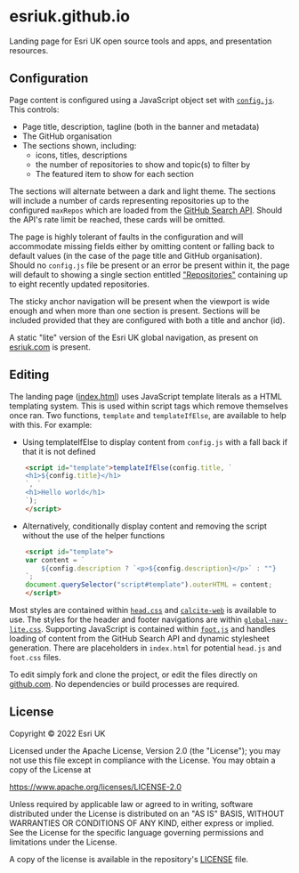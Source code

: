 # esriuk.github.io

Landing page for Esri UK open source tools and apps, and presentation resources.

## Configuration

Page content is configured using a JavaScript object set with [`config.js`](https://github.com/EsriUK/esriuk.github.io/blob/main/assets/js/config.js). This controls:
* Page title, description, tagline (both in the banner and metadata)
* The GitHub organisation
* The sections shown, including:
    * icons, titles, descriptions
    * the number of repositories to show and topic(s) to filter by
    * The featured item to show for each section

The sections will alternate between a dark and light theme. The sections will include a number of cards representing repositories up to the configured `maxRepos` which are loaded from the [GitHub Search API](https://docs.github.com/en/rest/search#about-the-search-api). Should the API's rate limit be reached, these cards will be omitted.

The page is highly tolerant of faults in the configuration and will accommodate missing fields either by omitting content or falling back to default values (in the case of the page title and GitHub organisation). Should no `config.js` file be present or an error be present within it, the page will default to showing a single section entitled ["Repositories"](https://raw.githubusercontent.com/EsriUK/esriuk.github.io/main/assets/img/error-in-config.PNG) containing up to eight recently updated repositories.

The sticky anchor navigation will be present when the viewport is wide enough and when more than one section is present. Sections will be included provided that they are configured with both a title and anchor (id).

A static "lite" version of the Esri UK global navigation, as present on [esriuk.com](https://www.esriuk.com/en-gb/home) is present.

## Editing

The landing page \([index.html](https://github.com/EsriUK/esriuk.github.io/blob/main/index.html)\) uses JavaScript template literals as a HTML templating system. This is used within script tags which remove themselves once ran. Two functions, `template` and `templateIfElse`, are available to help with this. For example:

* Using templateIfElse to display content from `config.js` with a fall back if that it is not defined 
```html
    <script id="template">templateIfElse(config.title, `
    <h1>${config.title}</h1>
    `, `
    <h1>Hello world</h1>
    `);
    </script>
```

* Alternatively, conditionally display content and removing the script without the use of the helper functions
```html
    <script id="template">
    var content = `
        ${config.description ? `<p>${config.description}</p>` : ""}
    `;
    document.querySelector("script#template").outerHTML = content;
    </script>
```

Most styles are contained within [`head.css`](https://github.com/EsriUK/esriuk.github.io/blob/main/assets/css/head.css) and [`calcite-web`](https://esri.github.io/calcite-web/) is available to use. The styles for the header and footer navigations are within [`global-nav-lite.css`](https://github.com/EsriUK/esriuk.github.io/blob/main/assets/css/global-nav-lite.css). Supporting JavaScript is contained within [`foot.js`](https://github.com/EsriUK/esriuk.github.io/blob/main/assets/js/foot.js) and handles loading of content from the GitHub Search API and dynamic stylesheet generation. There are placeholders in `index.html` for potential `head.js` and `foot.css` files.

To edit simply fork and clone the project, or edit the files directly on [github.com](https://github.com/EsriUK/esriuk.github.io). No dependencies or build processes are required.

## License

Copyright &copy; 2022 Esri UK

Licensed under the Apache License, Version 2.0 (the "License"); you may not use this file except in compliance with the License. You may obtain a copy of the License at

   https://www.apache.org/licenses/LICENSE-2.0

Unless required by applicable law or agreed to in writing, software distributed under the License is distributed on an "AS IS" BASIS, WITHOUT WARRANTIES OR CONDITIONS OF ANY KIND, either express or implied. See the License for the specific language governing permissions and limitations under the License.

A copy of the license is available in the repository's [LICENSE](https://github.com/EsriUK/esriuk.github.io/blob/main/LICENSE) file.

